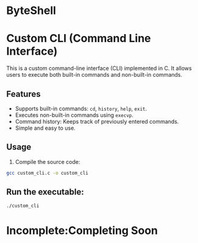# ByteShell
# Custom CLI (Command Line Interface)

This is a custom command-line interface (CLI) implemented in C. It allows users to execute both built-in commands and non-built-in commands.

## Features

- Supports built-in commands: `cd`, `history`, `help`, `exit`.
- Executes non-built-in commands using `execvp`.
- Command history: Keeps track of previously entered commands.
- Simple and easy to use.

## Usage

1. Compile the source code:

```bash
gcc custom_cli.c -o custom_cli   
```
## Run the executable:  
```bash
./custom_cli
```
# Incomplete:Completing Soon

